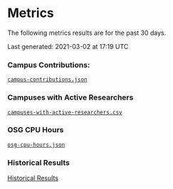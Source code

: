 Metrics
=======

The following metrics results are for the past 30 days.

Last generated: 2021-03-02 at 17:19 UTC

### Campus Contributions:

[`campus-contributions.json`](campus-contributions.json)

### Campuses with Active Researchers

[`campuses-with-active-researchers.csv`](campuses-with-active-researchers.csv)

### OSG CPU Hours

[`osg-cpu-hours.json`](osg-cpu-hours.json)

### Historical Results

[Historical Results](historical-results)